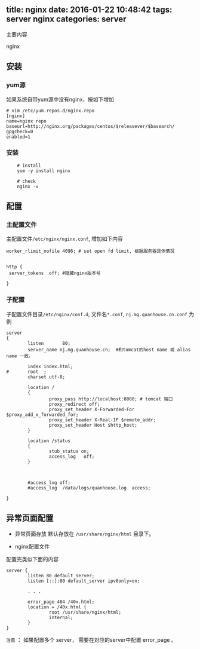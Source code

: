 title: nginx
date: 2016-01-22 10:48:42
tags: server nginx
categories: server
---
主要内容

nginx

<!-- more -->

## 安装
### yum源
如果系统自带yum源中没有nginx，按如下增加
```
# vim /etc/yum.repos.d/nginx.repo
[nginx]
name=nginx repo
baseurl=http://nginx.org/packages/centos/$releasever/$basearch/
gpgcheck=0
enabled=1
```

### 安装
		# install
		yum -y install nginx
		
		# check
		nginx -v

## 配置

### 主配置文件
主配置文件`/etc/nginx/nginx.conf`, 增加如下内容
```
worker_rlimit_nofile 4096; # set open fd limit, 根据服务器具体情况


http {
 server_tokens  off; #隐藏nginx版本号

}
```

### 子配置
子配置文件目录`/etc/nginx/conf.d`, 文件名`*.conf`, `nj.mg.quanhouse.cn.conf` 为例
```
server
{
        listen       80;
        server_name nj.mg.quanhouse.cn;  #和tomcat的host name 或 alias name 一致。

        index index.html;
#       root  ;
        charset utf-8;

        location /
        {
                proxy_pass http://localhost:8080; # tomcat 端口
                proxy_redirect off;
                proxy_set_header X-Forwarded-For $proxy_add_x_forwarded_for;
                proxy_set_header X-Real-IP $remote_addr;
                proxy_set_header Host $http_host;
        }

        location /status
        {
                stub_status on;
                access_log   off;
        }

        

        #access_log off;
        #access_log  /data/logs/quanhouse.log  access;

}
```


## 异常页面配置
* 异常页面存放
默认存放在 `/usr/share/nginx/html` 目录下。

* nginx配置文件

配置完类似下面的内容

```
server {
        listen 80 default_server;
        listen [::]:80 default_server ipv6only=on;

        . . .

        error_page 404 /40x.html;
        location = /40x.html {
                root /usr/share/nginx/html;
                internal;
        }
}
```

`注意` ： 如果配置多个 server， 需要在对应的server中配置 error_page 。
